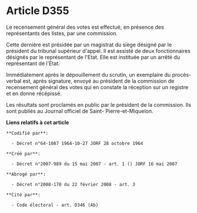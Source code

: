 # Article D355

Le recensement général des votes est effectué, en présence des représentants des listes, par une commission.

Cette dernière est présidée par un magistrat du siège désigné par le président du tribunal supérieur d'appel. Il est assisté
de deux fonctionnaires désignés par le représentant de l'Etat. Elle est instituée par un arrêté du représentant de l'Etat.

Immédiatement après le dépouillement du scrutin, un exemplaire du procès-verbal est, après signature, envoyé au président de
la commission de recensement général des votes qui en constate la réception sur un registre et en donne récépissé.

Les résultats sont proclamés en public par le président de la commission. Ils sont publiés au Journal officiel de Saint-
Pierre-et-Miquelon.

**Liens relatifs à cet article**

	**Codifié par**:

	  - Décret n°64-1087 1964-10-27 JORF 28 octobre 1964

	**Créé par**:

	  - Décret n°2007-989 du 15 mai 2007 - art. 1 () JORF 16 mai 2007

	**Abrogé par**:

	  - Décret n°2008-170 du 22 février 2008 - art. 3

	**Cité par**:

	  - Code électoral - art. D346 (Ab)
